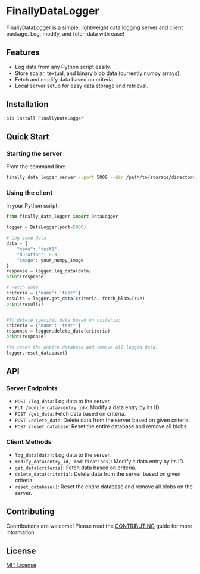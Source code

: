 # FinallyDataLogger

FinallyDataLogger is a simple, lightweight data logging server and client package. Log, modify, and fetch data with ease!

## Features

- Log data from any Python script easily.
- Store scalar, textual, and binary blob data (currently numpy arrays).
- Fetch and modify data based on criteria.
- Local server setup for easy data storage and retrieval.

## Installation

```bash
pip install FinallyDataLogger
```

## Quick Start

### Starting the server

From the command line:

```bash
finally_data_logger_server --port 5000 --dir /path/to/storage/directory
```

### Using the client

In your Python script:

```python
from finally_data_logger import DataLogger

logger = DataLogger(port=5000)

# Log some data
data = {
    "name": "test1",
    "duration": 0.3,
    "image": your_numpy_image
}
response = logger.log_data(data)
print(response)

# Fetch data
criteria = {'name': 'test*'}
results = logger.get_data(criteria, fetch_blob=True)
print(results)


#To delete specific data based on criteria:
criteria = {'name': 'test*'}
response = logger.delete_data(criteria)
print(response)

#To reset the entire database and remove all logged data:
logger.reset_database()


```


## API

### Server Endpoints

- `POST /log_data`: Log data to the server.
- `PUT /modify_data/<entry_id>`: Modify a data entry by its ID.
- `POST /get_data`: Fetch data based on criteria.
- `POST /delete_data`: Delete data from the server based on given criteria.
- `POST /reset_database`: Reset the entire database and remove all blobs.

### Client Methods

- `log_data(data)`: Log data to the server.
- `modify_data(entry_id, modifications)`: Modify a data entry by its ID.
- `get_data(criteria)`: Fetch data based on criteria.
- `delete_data(criteria)`: Delete data from the server based on given criteria.
- `reset_database()`: Reset the entire database and remove all blobs on the server.


## Contributing

Contributions are welcome! Please read the [CONTRIBUTING](CONTRIBUTING.md) guide for more information.

## License

[MIT License](LICENSE)

